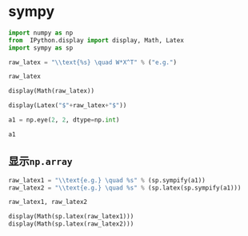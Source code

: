 # sympy

```python
import numpy as np
from  IPython.display import display, Math, Latex
import sympy as sp
```

```python
raw_latex = "\\text{%s} \quad W*X^T" % ("e.g.")

raw_latex
```

```python
display(Math(raw_latex))
```

```python
display(Latex("$"+raw_latex+"$"))
```

```python
a1 = np.eye(2, 2, dtype=np.int)

a1
```

## 显示`np.array`

```python
raw_latex1 = "\\text{e.g.} \quad %s" % (sp.sympify(a1))
raw_latex2 = "\\text{e.g.} \quad %s" % (sp.latex(sp.sympify(a1)))

raw_latex1, raw_latex2
```

```python
display(Math(sp.latex(raw_latex1)))
display(Math(sp.latex(raw_latex2)))
```
